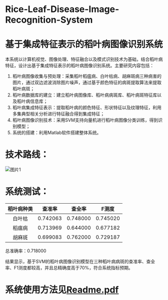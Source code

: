 # Rice-Leaf-Disease-Image-Recognition-System
# 基于集成特征表示的稻叶病图像识别系统
本系统以计算机视觉、图像处理、特征融合以及模式识别技术为基础，结合稻叶病特征，设计出基于集成特征表示的稻叶病图像识别系统。主要研究内容包括：
1)	稻叶病图像收集与预处理：采集稻叶稻瘟病、白叶枯病、胡麻斑病三种病害的图片，通过双边滤波消除图片噪声，通过基于颜色特征的病斑提取算法来提取稻叶病斑；
2)	稻叶病数据库的建立：建立稻叶病图像库、稻叶病病斑库、稻叶病斑特征库以及稻叶病信息库；
3)	稻叶病集成特征表示：提取稻叶病的颜色特征、形状特征以及纹理特征，利用多集典型相关分析进行特征融合得到集成特征；
4)	稻叶病图像识别技术：采用SVM支持向量机进行稻叶病图像分类训练，得到识别模型；
5)	系统的搭建：利用Matlab软件搭建整体系统。

# 技术路线：
![图片1](https://github.com/user-attachments/assets/e5b7c1a8-4433-4efe-b930-2f77d4e51b8c)


# 系统测试：

| 稻叶病种类 | 查准率 | 查全率 | F测度 |
|:--------:|:------:|:------:|:------:|
| 白叶枯   | 0.742063 | 0.748000 | 0.745020 |	
| 稻瘟病   | 0.713969 | 0.644000 | 0.677182 |	
| 胡麻斑   | 0.699083 | 0.762000 | 0.729187 |

总准确率：0.718000

结果显示，基于SVM的稻叶病图像识别模型在三种稻叶病病斑的查准率、查全率、F1测度都较高，并且总精确度高于70%，符合系统指标预期。


# 系统使用方法见[Readme.pdf](https://github.com/Amazing-Long/Rice-Leaf-Disease-Image-Recognition-System/blob/main/Readme.pdf)
